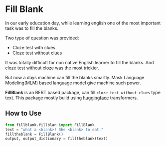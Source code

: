 # Fill Blank
In our early education day, while learning english one of the most important task was to fill the blanks. 

Two type of question was provided:

* Cloze test with clues
* Cloze test without clues

It was totally difficult for non native English learner to fill the blanks. And cloze test without cloze was the most trickier.

But now a days machine can fill the blanks smartly. Mask Language Modeling(MLM) based language model give machine such power. 

**FillBlank** is an BERT based package, can fill `cloze test without clues` type text. This package mostly build using [huggingface]() transformers.


## How to Use

```py
from fillblank.fillblan import FillBlank
text = "what a <blank>! She <blank> to eat."
filltheblank = FillBlank()
output, output_dictionary = filltheblank(text)
```